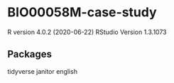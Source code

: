 # BIO00058M-case-study


R version 4.0.2 (2020-06-22)
RStudio Version 1.3.1073

## Packages
tidyverse
janitor
english
